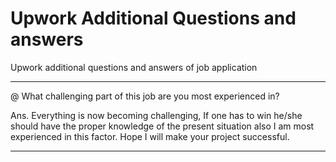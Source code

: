 # Upwork Additional Questions and answers
Upwork additional questions and answers of job application
<hr/>
<p>@ What challenging part of this job are you most experienced in?</p>

<p>Ans. Everything is now becoming challenging, If one has to win he/she should have the proper knowledge of the present situation also I am most experienced in this factor. Hope I will make your project successful. </p>
<hr/>
<p></p>

